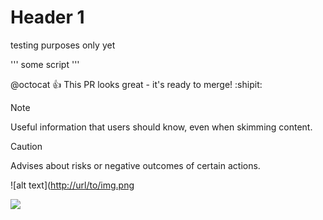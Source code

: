 # Header 1

testing purposes only yet

'''
some script
'''


@octocat :+1: This PR looks great - it's ready to merge! :shipit:


> [!NOTE]
> Useful information that users should know, even when skimming content.

> [!CAUTION]
> Advises about risks or negative outcomes of certain actions.

![alt text]([http://url/to/img.png](https://img.shields.io/badge/LinkedIn-0077B5?style=for-the-badge&logo=linkedin&logoColor=white
)

<img src="[your_relative_path_here](http://url/to/img.png](https://img.shields.io/badge/LinkedIn-0077B5?style=for-the-badge&logo=linkedin&logoColor=white)">

